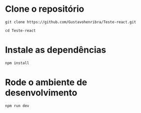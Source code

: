 # Clone o repositório
```
git clone https://github.com/Gustavohenribra/Teste-react.git
```
```
cd Teste-react
```

# Instale as dependências
```
npm install
```

# Rode o ambiente de desenvolvimento
```
npm run dev
```
